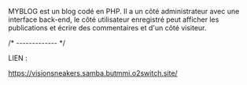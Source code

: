 MYBLOG est un blog codé en PHP. Il a un côté administrateur avec une interface back-end, le côté utilisateur enregistré peut afficher les publications et écrire des commentaires et d'un côté visiteur.

/* ------------- */

LIEN :

https://visionsneakers.samba.butmmi.o2switch.site/